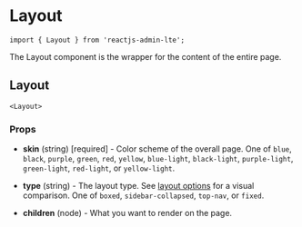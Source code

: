 Layout
======

`import { Layout } from 'reactjs-admin-lte';`

The Layout component is the wrapper for the content of the entire page.

## Layout
`<Layout>`

### Props
 - __skin__ (string) [required] - Color scheme of the overall page. One of `blue`, `black`, `purple`, `green`, `red`, `yellow`, `blue-light`, `black-light`, `purple-light`, `green-light`, `red-light`, or `yellow-light`.

 - __type__ (string) - The layout type. See [layout options][layout-options] for a visual comparison. One of `boxed`, `sidebar-collapsed`, `top-nav`, or `fixed`.

 - __children__ (node) - What you want to render on the page.


[layout-options]: https://almsaeedstudio.com/themes/AdminLTE/pages/layout/fixed.html
